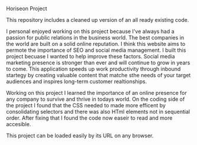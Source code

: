Horiseon Project 

This repository includes a cleaned up version of an all ready existing code. 

I personal enjoyed working on this project because I've always had a passion for public relations in the business world. The best companies in the world are built on a solid online reputation. I think this website aims to permote the importance of SEO and social media management. I built this project becuase I wanted to help improve these factors. Social media marketing presence is stronger than ever and will continue to grow in years to come. This application speeds up work productivity through inbound startegy by creating valuable content that matche sthe needs of your target audiences and inspires long-term customer realtionships.

Working on this project I learned the importance of an online presence for any company to survive and thrive in todays world. On the coding side of the project I found that the CSS needed to made more efficent by consolidating selectors and there was also HTml elements not in sequential order. After fixing that I found the code now easeir to read and more accesible. 

This project can be loaded easily by its URL on any browser. 